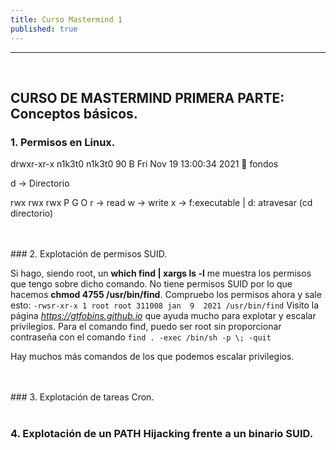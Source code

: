 ```yaml
---
title: Curso Mastermind 1
published: true
---
```


* * *

<br/>

## CURSO DE MASTERMIND PRIMERA PARTE: Conceptos básicos.

### 1. Permisos en Linux.

drwxr-xr-x n1k3t0 n1k3t0 90 B Fri Nov 19 13:00:34 2021  fondos

d -> Directorio

rwx rwx rwx
 P   G   O
r -> read
w -> write
x -> f:executable | d: atravesar (cd directorio)

<br>

<br/>
### 2. Explotación de permisos SUID.

Si hago, siendo root, un **which find | xargs ls -l** me muestra los permisos que tengo sobre dicho comando.
No tiene permisos SUID por lo que hacemos **chmod 4755 /usr/bin/find**. Compruebo los permisos ahora y sale esto:
`-rwsr-xr-x 1 root root 311008 jan  9  2021 /usr/bin/find`
Visito la página _https://gtfobins.github.io_ que ayuda mucho para explotar y escalar privilegios.
Para el comando find, puedo ser root sin proporcionar contraseña con el comando `find . -exec /bin/sh -p \; -quit`

Hay muchos más comandos de los que podemos escalar privilegios.

<br>

<br/>
### 3. Explotación de tareas Cron.

<br>

<br/>

### 4. Explotación de un PATH Hijacking frente a un binario SUID.
